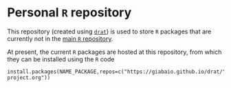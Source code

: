 # Personal `R` repository

This repository (created using [`drat`](https://eddelbuettel.github.io/drat/)) is used to store `R` packages that are currently not in the [main `R` repository](https://cran.r-project.org/).

At present, the current `R` packages are hosted at this repository, from which they can be installed using the `R` code
```
install.packages(NAME_PACKAGE,repos=c("https://giabaio.github.io/drat/","https://cloud.r-project.org"))
```

## 
